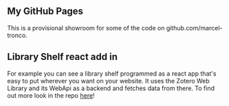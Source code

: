 ## My GitHub Pages

This is a provisional showroom for some of the code on github.com/marcel-tronco.

## Library Shelf react add in

For example you can see a library shelf programmed as a react app that's easy to put wherever you want on your website. It uses the Zotero Web Library and its WebApi as a backend and fetches data from there. To find out more look in the repo [here](https://github.com/marcel-tronco/zotero_library_react_addin)!

